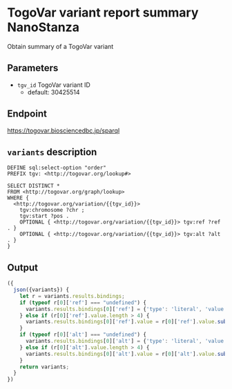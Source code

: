 # TogoVar variant report summary NanoStanza

Obtain summary of a TogoVar variant

## Parameters

* `tgv_id` TogoVar variant ID
  * default: 30425514

## Endpoint

https://togovar.biosciencedbc.jp/sparql

## `variants` description

```sparql
DEFINE sql:select-option "order"
PREFIX tgv: <http://togovar.org/lookup#>

SELECT DISTINCT *
FROM <http://togovar.org/graph/lookup>
WHERE {
  <http://togovar.org/variation/{{tgv_id}}>
    tgv:chromosome ?chr ;
    tgv:start ?pos .
    OPTIONAL { <http://togovar.org/variation/{{tgv_id}}> tgv:ref ?ref . }
    OPTIONAL { <http://togovar.org/variation/{{tgv_id}}> tgv:alt ?alt . }
}
```

## Output

```javascript
({
  json({variants}) {
    let r = variants.results.bindings;
    if (typeof r[0]['ref'] === "undefined") {
      variants.results.bindings[0]['ref'] = {'type': 'literal', 'value': '-'}
    } else if (r[0]['ref'].value.length > 4) {
      variants.results.bindings[0]['ref'].value = r[0]['ref'].value.substr(0, 4) + '...' + '(' + r[0]['ref'].value.length + ')'
    }
    if (typeof r[0]['alt'] === "undefined") {
      variants.results.bindings[0]['alt'] = {'type': 'literal', 'value': '-'}
    } else if (r[0]['alt'].value.length > 4) {
      variants.results.bindings[0]['alt'].value = r[0]['alt'].value.substr(0, 4) + '...' + '(' + r[0]['alt'].value.length + ')'
    }
    return variants;
  }
})
```
